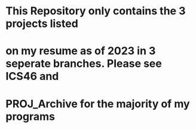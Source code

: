 # This Repository only contains the 3 projects listed
# on my resume as of 2023 in 3 seperate branches. Please see ICS46 and
# PROJ_Archive for the majority of my programs
